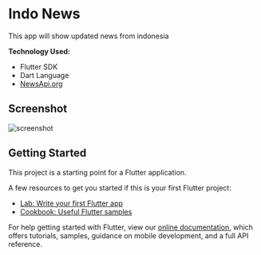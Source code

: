 # Indo News

This app will show updated news from indonesia

**Technology Used:**

- Flutter SDK
- Dart Language
- [NewsApi.org](https://newsapi.org/s/indonesia-news-api)

## Screenshot

![screenshot](https://lh3.googleusercontent.com/TZwsCON8OowqzOaiSB4eXIYXxm5yZ9hNhBlUIWIg0T-BO2DkRWSiXphrFW2J_-y43mnjXZ0TU6VCSQec52rcYtYbEw-hiNE2wGOEUfuohlKW6TzXz3sM-hHh6RO2mlTmvdrXKkBE7rc5xk0azgQQKPdJKofr95XDGVVNI7DijHdB1_pCEmS9P80nSsxVe-hzDeoX0Z7Dlx_eshfWDfOhPEGOG52_dAe-A0ZglIJ25pepoGTeij8LPTRDzdkIY8XMo1E2XsLa5o4-HRzxZHpQ29q97moX9X_IRO3FWjG1gCK_wyLI7s7AK2VywT6eU8uXMLxZkfpPuyvFbvpKgdtv_eKQNKzkbdpu09OqpeXv1tQKaTGbhdjgN1goHd03rdEjFeGaULTwd6bCZPB1mUEsS5QDVYKPSTku5jT4Y3-JYa9tTUG81CFYOkXtizEteQBoYJv-ttuYOykrZwkYjrqoi697nQblze8_NrVKG7IlFnxhkDO4-YILPMuRHXpsSLm99itFjOai2wc35HfAnctwyZAp75O_QngWS-OEwkeektqmxk0VtnuYfo6534Dla-KFqb5SbnASSo4hVVi-74qABctqUD3aAhVX7v4tzb-cuVC8WkdQZ0dmNDq-wZTtWvfWHlS9EkxL7GaCWiEUuPtUAH2MGFOLxMktIOwL6XF8B7w9yovyqH42HZ7eJxk3=w309-h669-no)

## Getting Started

This project is a starting point for a Flutter application.

A few resources to get you started if this is your first Flutter project:

- [Lab: Write your first Flutter app](https://flutter.dev/docs/get-started/codelab)
- [Cookbook: Useful Flutter samples](https://flutter.dev/docs/cookbook)

For help getting started with Flutter, view our
[online documentation](https://flutter.dev/docs), which offers tutorials,
samples, guidance on mobile development, and a full API reference.
